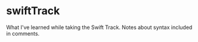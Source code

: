 # swiftTrack
What I've learned while taking the Swift Track. Notes about syntax included in comments.
